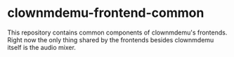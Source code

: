# clownmdemu-frontend-common

This repository contains common components of clownmdemu's frontends. Right now
the only thing shared by the frontends besides clownmdemu itself is the audio
mixer.
